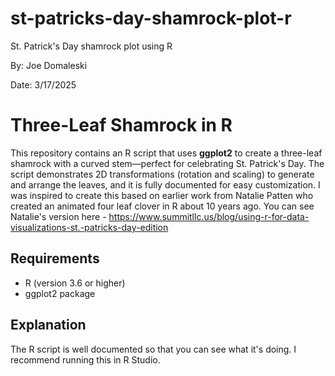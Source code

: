 # st-patricks-day-shamrock-plot-r
St. Patrick's Day shamrock plot using R

By: Joe Domaleski

Date: 3/17/2025

# Three-Leaf Shamrock in R

This repository contains an R script that uses **ggplot2** to create a three-leaf shamrock with a curved stem—perfect for celebrating St. Patrick's Day. The script demonstrates 2D transformations (rotation and scaling) to generate and arrange the leaves, and it is fully documented for easy customization. I was inspired to create this based on earlier work from Natalie Patten who created an animated four leaf clover in R about 10 years ago. You can see Natalie's version here - https://www.summitllc.us/blog/using-r-for-data-visualizations-st.-patricks-day-edition

## Requirements

- R (version 3.6 or higher)
- ggplot2 package

## Explanation

The R script is well documented so that you can see what it's doing. I recommend running this in R Studio.



